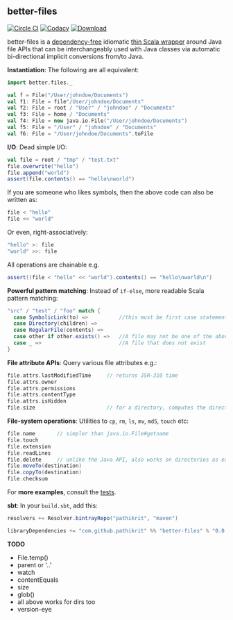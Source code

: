 better-files 
---
[![Circle CI](https://circleci.com/gh/pathikrit/better-files.svg?style=svg&circle-token=3800512b1d901f1cf24538b392df471117d40cfb)](https://circleci.com/gh/pathikrit/better-files)
[![Codacy](https://api.codacy.com/project/badge/0e2aeb7949bc49e6802afcc43a7a1aa1)](https://www.codacy.com) 
[![Download](https://api.bintray.com/packages/pathikrit/maven/better-files/images/download.svg)](https://bintray.com/pathikrit/maven/better-files/_latestVersion)

better-files is a [dependency-free](build.sbt) idiomatic [thin Scala wrapper](src/main/scala/better/files/package.scala) around Java file APIs 
that can be interchangeably used with Java classes via automatic bi-directional implicit conversions from/to Java.

**Instantiation**: The following are all equivalent:
```scala
import better.files._

val f = File("/User/johndoe/Documents")
val f1: File = file"/User/johndoe/Documents"
val f2: File = root / "User" / "johndoe" / "Documents"
val f3: File = home / "Documents"
val f4: File = new java.io.File("/User/johndoe/Documents")
val f5: File = "/User" / "johndoe" / "Documents"
val f6: File = "/User/johndoe/Documents".toFile
```

**I/O**: Dead simple I/O:
```scala
val file = root / "tmp" / "test.txt"
file.overwrite("hello")
file.append("world")
assert(file.contents() == "hello\nworld")
```
If you are someone who likes symbols, then the above code can also be written as:
```scala
file < "hello"
file << "world"
```
Or even, right-associatively:
```scala
"hello" >: file
"world" >>: file 
```
All operations are chainable e.g.
```scala
assert((file < "hello" << "world").contents() == "hello\nworld\n")
```

**Powerful pattern matching**: Instead of `if-else`, more readable Scala pattern matching:
```scala
"src" / "test" / "foo" match {
  case SymbolicLink(to) =>          //this must be first case statement if you want to handle symlinks specially; else will follow link
  case Directory(children) => 
  case RegularFile(contents) => 
  case other if other.exists() =>   //A file may not be one of the above e.g. UNIX pipes, sockets, devices etc
  case _ =>                         //A file that does not exist
}
```

**File attribute APIs**: Query various file attributes e.g.:
```scala
file.attrs.lastModifiedTime     // returns JSR-310 time
file.attrs.owner
file.attrs.permissions
file.attrs.contentType
file.attrs.isHidden
file.size                       // for a directory, computes the directory size
```

**File-system operations**: Utilities to `cp`, `rm`, `ls`, `mv`, `md5`, `touch` etc:
```scala
file.name       // simpler than java.io.File#getname
file.touch
file.extension
file.readLines
file.delete     // unlike the Java API, also works on directories as expected
file.moveTo(destination)
file.copyTo(destination)
file.checksum
```

For **more examples**, consult the [tests](src/test/scala/better/FilesSpec.scala).

**sbt**: In your `build.sbt`, add this:
```scala
resolvers += Resolver.bintrayRepo("pathikrit", "maven")

libraryDependencies += "com.github.pathikrit" %% "better-files" % "0.0.1"
```

**TODO**
* File.temp()
* parent or '..'
* watch
* contentEquals
* size
* glob()
* all above works for dirs too
* version-eye
